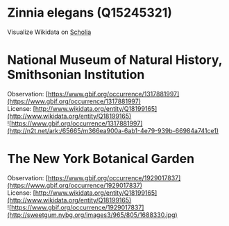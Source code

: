 
Zinnia elegans (Q15245321)
==========================
  
Visualize Wikidata on [Scholia](https://scholia.toolforge.org/taxon/Q15245321)
# National Museum of Natural History, Smithsonian Institution
  
Observation: [https://www.gbif.org/occurrence/1317881997](https://www.gbif.org/occurrence/1317881997)  
License: [http://www.wikidata.org/entity/Q18199165](http://www.wikidata.org/entity/Q18199165)  
![https://www.gbif.org/occurrence/1317881997](http://n2t.net/ark:/65665/m366ea900a-6ab1-4e79-939b-66984a741ce1)
# The New York Botanical Garden
  
Observation: [https://www.gbif.org/occurrence/1929017837](https://www.gbif.org/occurrence/1929017837)  
License: [http://www.wikidata.org/entity/Q18199165](http://www.wikidata.org/entity/Q18199165)  
![https://www.gbif.org/occurrence/1929017837](http://sweetgum.nybg.org/images3/965/805/1688330.jpg)